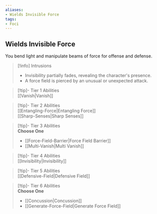```yaml
---
aliases:
- Wields Invisible Force
tags:
- Foci
---
```


  
## Wields Invisible Force  
You bend light and manipulate beams of force for offense and defense.  

>[!info] Intrusions  
>- Invisibility partially fades, revealing the character's presence.  
>- A force field is pierced by an unusual or unexpected attack.  


>[!tip]- Tier 1 Abilities  
> [[Vanish|Vanish]]  


>[!tip]- Tier 2 Abilities  
> [[Entangling-Force|Entangling Force]]  
> [[Sharp-Senses|Sharp Senses]]  


>[!tip]- Tier 3 Abilities  
> **Choose One**  
>- [[Force-Field-Barrier|Force Field Barrier]]  
>- [[Multi-Vanish|Multi Vanish]]  


>[!tip]- Tier 4 Abilities  
> [[Invisibility|Invisibility]]  


>[!tip]- Tier 5 Abilities  
> [[Defensive-Field|Defensive Field]]  


>[!tip]- Tier 6 Abilities  
> **Choose One**  
>- [[Concussion|Concussion]]  
>- [[Generate-Force-Field|Generate Force Field]]